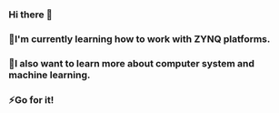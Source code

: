 ### Hi there 👋

### 🌱I'm currently learning how to work with ZYNQ platforms.

### 🔭I also want to learn more about computer system and machine learning.

### ⚡Go for it!
<!--
**Mark-Jing/Mark-Jing** is a ✨ _special_ ✨ repository because its `README.md` (this file) appears on your GitHub profile.

Here are some ideas to get you started:

- 🔭 I’m currently working on ...
- 🌱 I’m currently learning ...
- 👯 I’m looking to collaborate on ...
- 🤔 I’m looking for help with ...
- 💬 Ask me about ...
- 📫 How to reach me: ...
- 😄 Pronouns: ...
- ⚡ Fun fact: ...
-->
